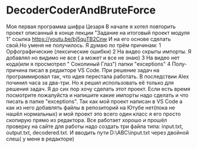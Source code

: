# DecoderCoderAndBruteForce
Моя первая программа шифра Цезаря
В начале я хотел повторить проект описанный  в конце лекции "Задание на итоговый проект модуля 1"
ссылка  https://youtu.be/bj5quTB2Cnw
И на его основе сделать свой.Но уменя не получилось. 
Я думаю по трём причинам:
1 Орфографические (лексические ошибки)
2 На видео скрыты импорты. Я добавлял но видимо не все ( а может и все не знаю)
3 На видео нет кода(или я просмотрел " Cоколиный Глаз") папки "exceptions"
4 Полу-причина писал в редакторе VS Code. 
При решение задач на программировал так, что идея перестала работать.
В последствии Alex починил часа за два-три. Но я решил 
использовать её только для решения задач.
Я до сих пор  хочу сделать этот проект. Если есть время посмотрите пожалуйста
и напишите какие импорты надо сделать  и что писать в папке "exceptions".
Так как мой проект написан в VS Code а как из него добавлять файлы 
в репозиторий на Ютубе нет(пока не нашёл нормальных) и мой проект это всего
один класс  я его просто скопирую прямо из редактора.
Все работает хорошо и прошёл проверку на сайте 
для работы надо создать три файла типа:
input.txt, output.txt, decodered.txt. И вводить пути 
D:\\ABC\\input.txt через двойной слеш( у меня в редакторе)


